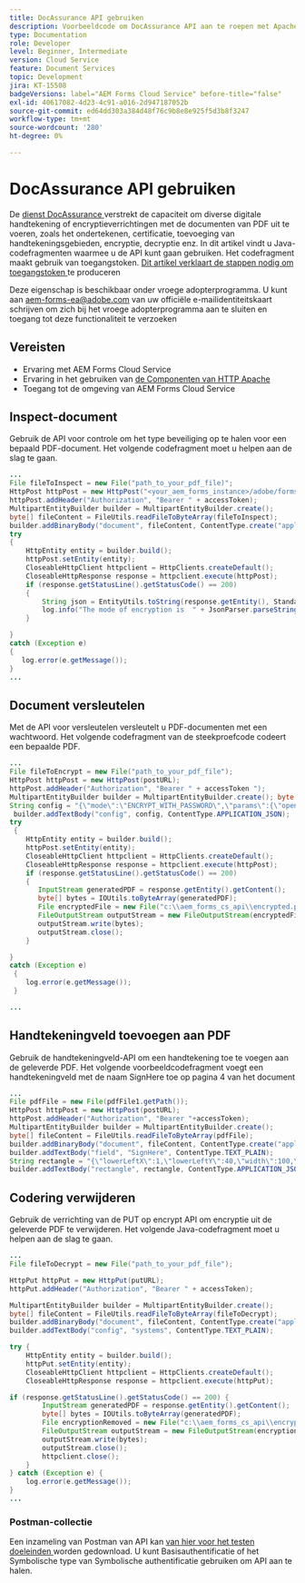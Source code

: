 ```yaml
---
title: DocAssurance API gebruiken
description: Voorbeeldcode om DocAssurance API aan te roepen met Apache HTTP Components in Java
type: Documentation
role: Developer
level: Beginner, Intermediate
version: Cloud Service
feature: Document Services
topic: Development
jira: KT-15508
badgeVersions: label="AEM Forms Cloud Service" before-title="false"
exl-id: 40617082-4d23-4c91-a016-2d947187052b
source-git-commit: ed64dd303a384d48f76c9b8e8e925f5d3b8f3247
workflow-type: tm+mt
source-wordcount: '280'
ht-degree: 0%

---
```


# DocAssurance API gebruiken

De [ dienst DocAssurance ](https://developer.adobe.com/experience-manager-forms-cloud-service-developer-reference/api/docassurance/#tag/DocAssurance) verstrekt de capaciteit om diverse digitale handtekening of encryptieverrichtingen met de documenten van PDF uit te voeren, zoals het ondertekenen, certificatie, toevoeging van handtekeningsgebieden, encryptie, decryptie enz.
In dit artikel vindt u Java-codefragmenten waarmee u de API kunt gaan gebruiken. Het codefragment maakt gebruik van toegangstoken. [ Dit artikel verklaart de stappen nodig om toegangstoken ](https://experienceleague.adobe.com/en/docs/experience-manager-learn/cloud-service/forms/doc-gen-formscs/introduction) te produceren


<span class="preview"> Deze eigenschap is beschikbaar onder vroege adopterprogramma. U kunt aan aem-forms-ea@adobe.com van uw officiële e-mailidentiteitskaart schrijven om zich bij het vroege adopterprogramma aan te sluiten en toegang tot deze functionaliteit te verzoeken </span>


## Vereisten

* Ervaring met AEM Forms Cloud Service
* Ervaring in het gebruiken van [ de Componenten van HTTP Apache ](https://hc.apache.org/httpcomponents-client-4.5.x/)
* Toegang tot de omgeving van AEM Forms Cloud Service

## Inspect-document

Gebruik de API voor controle om het type beveiliging op te halen voor een bepaald PDF-document. Het volgende codefragment moet u helpen aan de slag te gaan.

```java
...
File fileToInspect = new File("path_to_your_pdf_file)";
HttpPost httpPost = new HttpPost("<your_aem_forms_instance>/adobe/forms/document/assure/inspect");
httpPost.addHeader("Authorization", "Bearer " + accessToken);
MultipartEntityBuilder builder = MultipartEntityBuilder.create();
byte[] fileContent = FileUtils.readFileToByteArray(fileToInspect);
builder.addBinaryBody("document", fileContent, ContentType.create("application/pdf"), "BenefitOverview.pdf");
try
{
    HttpEntity entity = builder.build();
    httpPost.setEntity(entity);
    CloseableHttpClient httpclient = HttpClients.createDefault();
    CloseableHttpResponse response = httpclient.execute(httpPost);
    if (response.getStatusLine().getStatusCode() == 200)   
    {
        String json = EntityUtils.toString(response.getEntity(), StandardCharsets.UTF_8);
        log.info("The mode of encryption is  " + JsonParser.parseString(json).getAsJsonObject().get("mode").getAsString());
    }

} 
catch (Exception e)
{
   log.error(e.getMessage());
}
...
```


## Document versleutelen

Met de API voor versleutelen versleutelt u PDF-documenten met een wachtwoord. Het volgende codefragment van de steekproefcode codeert een bepaalde PDF.

```java
...
File fileToEncrypt = new File("path_to_your_pdf_file");
HttpPost httpPost = new HttpPost(postURL);
httpPost.addHeader("Authorization", "Bearer " + accessToken ");
MultipartEntityBuilder builder = MultipartEntityBuilder.create(); byte[] fileContent = FileUtils.readFileToByteArray(fileToEncrypt); builder.addBinaryBody("document", fileContent, ContentType.create("application/pdf"), "BenefitOverview.pdf");
String config = "{\"mode\":\"ENCRYPT_WITH_PASSWORD\",\"params\":{\"openPassword\":\"adobe\",\"permPassword\":\"systems\",\"permissions\":[\"ALL_PERM\"]}}";
 builder.addTextBody("config", config, ContentType.APPLICATION_JSON);
try
 {
    HttpEntity entity = builder.build();
    httpPost.setEntity(entity);
    CloseableHttpClient httpclient = HttpClients.createDefault();
    CloseableHttpResponse response = httpclient.execute(httpPost);
    if (response.getStatusLine().getStatusCode() == 200)
    {
       InputStream generatedPDF = response.getEntity().getContent();
       byte[] bytes = IOUtils.toByteArray(generatedPDF);
       File encryptedFile = new File("c:\\aem_forms_cs_api\\encrypted.pdf");
       FileOutputStream outputStream = new FileOutputStream(encryptedFile);
       outputStream.write(bytes);
       outputStream.close();
    }

}
catch (Exception e)
 {
    log.error(e.getMessage());
 }

...
```

## Handtekeningveld toevoegen aan PDF

Gebruik de handtekeningveld-API om een handtekening toe te voegen aan de geleverde PDF. Het volgende voorbeeldcodefragment voegt een handtekeningveld met de naam SignHere toe op pagina 4 van het document

```java
...
File pdfFile = new File(pdfFile1.getPath());
HttpPost httpPost = new HttpPost(postURL);
httpPost.addHeader("Authorization", "Bearer "+accessToken);
MultipartEntityBuilder builder = MultipartEntityBuilder.create();
byte[] fileContent = FileUtils.readFileToByteArray(pdfFile);
builder.addBinaryBody("document", fileContent, ContentType.create("application/pdf"), "BenefitOverview.pdf");
builder.addTextBody("field", "SignHere", ContentType.TEXT_PLAIN);
String rectangle = "{\"lowerLeftX\":1,\"lowerLeftY\":40,\"width\":100,\"height\":100}";
builder.addTextBody("rectangle", rectangle, ContentType.APPLICATION_JSON);
```


## Codering verwijderen

Gebruik de verrichting van de PUT op encrypt API om encryptie uit de geleverde PDF te verwijderen. Het volgende Java-codefragment moet u helpen aan de slag te gaan.

```java
...
File fileToDecrypt = new File("path_to_your_pdf_file");

HttpPut httpPut = new HttpPut(putURL);
httpPut.addHeader("Authorization", "Bearer " + accessToken);

MultipartEntityBuilder builder = MultipartEntityBuilder.create();
byte[] fileContent = FileUtils.readFileToByteArray(fileToDecrypt);
builder.addBinaryBody("document", fileContent, ContentType.create("application/pdf"), "BenefitOverview.pdf");
builder.addTextBody("config", "systems", ContentType.TEXT_PLAIN);

try {
    HttpEntity entity = builder.build();
    httpPut.setEntity(entity);
    CloseableHttpClient httpclient = HttpClients.createDefault();
    CloseableHttpResponse response = httpclient.execute(httpPut);

if (response.getStatusLine().getStatusCode() == 200) {
        InputStream generatedPDF = response.getEntity().getContent();
        byte[] bytes = IOUtils.toByteArray(generatedPDF);
        File encryptionRemoved = new File("c:\\aem_forms_cs_api\\encryption_removed.pdf");
        FileOutputStream outputStream = new FileOutputStream(encryptionRemoved);
        outputStream.write(bytes);
        outputStream.close();
        httpclient.close();
    }
} catch (Exception e) {
    log.error(e.getMessage());
}
...
```

### Postman-collectie

Een inzameling van Postman van API kan [ van hier voor het testen doeleinden ](assets/DocAssuranceAPI.postman_collection.json) worden gedownload. U kunt Basisauthentificatie of het Symbolische type van Symbolische authentificatie gebruiken om API aan te halen.
